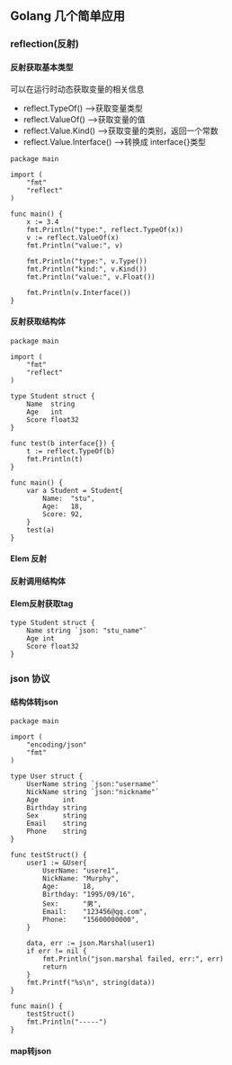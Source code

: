 ## Golang 几个简单应用

### reflection(反射)
#### 反射获取基本类型
可以在运行时动态获取变量的相关信息
  
* reflect.TypeOf() -->获取变量类型
* reflect.ValueOf() -->获取变量的值
* reflect.Value.Kind() -->获取变量的类别，返回一个常数
* reflect.Value.Interface() -->转换成 interface{}类型

```
package main

import (
	"fmt"
	"reflect"
)

func main() {
	x := 3.4
	fmt.Println("type:", reflect.TypeOf(x))
	v := reflect.ValueOf(x)
	fmt.Println("value:", v)

	fmt.Println("type:", v.Type())
	fmt.Println("kind:", v.Kind())
	fmt.Println("value:", v.Float())

	fmt.Println(v.Interface())
}
```

#### 反射获取结构体
```
package main

import (
	"fmt"
	"reflect"
)

type Student struct {
	Name  string
	Age   int
	Score float32
}

func test(b interface{}) {
	t := reflect.TypeOf(b)
	fmt.Println(t)
}

func main() {
	var a Student = Student{
		Name:  "stu",
		Age:   18,
		Score: 92,
	}
	test(a)
}
```

#### Elem 反射

#### 反射调用结构体

#### Elem反射获取tag
```
type Student struct {
    Name string `json: "stu_name"`
    Age int
    Score float32
}
```

### json 协议
#### 结构体转json
```
package main

import (
	"encoding/json"
	"fmt"
)

type User struct {
	UserName string `json:"username"`
	NickName string `json:"nickname"`
	Age      int
	Birthday string
	Sex      string
	Email    string
	Phone    string
}

func testStruct() {
	user1 := &User{
		UserName: "usere1",
		NickName: "Murphy",
		Age:      18,
		Birthday: "1995/09/16",
		Sex:      "男",
		Email:    "123456@qq.com",
		Phone:    "15600000000",
	}

	data, err := json.Marshal(user1)
	if err != nil {
		fmt.Println("json.marshal failed, err:", err)
		return
	}
	fmt.Printf("%s\n", string(data))
}

func main() {
	testStruct()
	fmt.Println("-----")
}
```

#### map转json
```

```